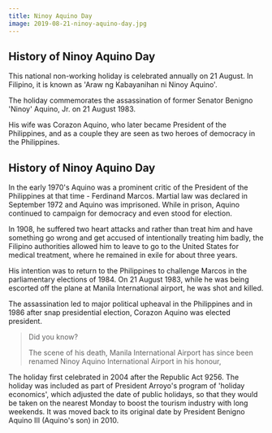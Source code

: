 ```yaml
---
title: Ninoy Aquino Day
image: 2019-08-21-ninoy-aquino-day.jpg
---
```


## History of Ninoy Aquino Day

This national non-working holiday is celebrated annually on 21 August. In Filipino, it is known as 'Araw ng Kabayanihan ni Ninoy Aquino'.

The holiday commemorates the assassination of former Senator Benigno 'Ninoy' Aquino, Jr. on 21 August 1983.

His wife was Corazon Aquino, who later became President of the Philippines, and as a couple they are seen as two heroes of democracy in the Philippines.

## History of Ninoy Aquino Day

In the early 1970's Aquino was a prominent critic of the President of the Philippines at that time - Ferdinand Marcos. Martial law was declared in September 1972 and Aquino was imprisoned. While in prison, Aquino continued to campaign for democracy and even stood for election.

In 1908, he suffered two heart attacks and rather than treat him and have something go wrong and get accused of intentionally treating him badly, the Filipino authorities allowed him to leave to go to the United States for medical treatment, where he remained in exile for about three years.

His intention was to return to the Philippines to challenge Marcos in the parliamentary elections of 1984. On 21 August 1983, while he was being escorted off the plane at Manila International airport, he was shot and killed.

The assassination led to major political upheaval in the Philippines and in 1986 after snap presidential election, Corazon Aquino was elected president.

> Did you know?
>
> The scene of his death, Manila International Airport has since been renamed Ninoy Aquino International Airport in his honour,

The holiday first celebrated in 2004 after the Republic Act 9256. The holiday was included as part of President Arroyo's program of 'holiday economics', which adjusted the date of public holidays, so that they would be taken on the nearest Monday to boost the tourism industry with long weekends. It was moved back to its original date by President Benigno Aquino III (Aquino's son) in 2010.